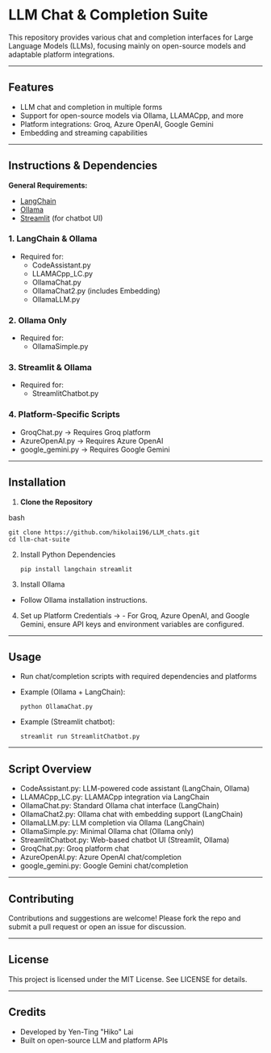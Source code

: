 # LLM Chat & Completion Suite

This repository provides various chat and completion interfaces for Large Language Models (LLMs), focusing mainly on open-source models and adaptable platform integrations.

---
## Features
- LLM chat and completion in multiple forms
- Support for open-source models via Ollama, LLAMACpp, and more
- Platform integrations: Groq, Azure OpenAI, Google Gemini
- Embedding and streaming capabilities

---
## Instructions & Dependencies

**General Requirements:**
- [LangChain](https://github.com/langchain-ai/langchain)
- [Ollama](https://ollama.com/)
- [Streamlit](https://streamlit.io/) (for chatbot UI)

### 1. LangChain & Ollama
- Required for:
  - CodeAssistant.py
  - LLAMACpp_LC.py
  - OllamaChat.py
  - OllamaChat2.py (includes Embedding)
  - OllamaLLM.py

### 2. Ollama Only
- Required for:
  - OllamaSimple.py

### 3. Streamlit & Ollama
- Required for:
  - StreamlitChatbot.py

### 4. Platform-Specific Scripts
- GroqChat.py &rarr; Requires Groq platform
- AzureOpenAI.py &rarr; Requires Azure OpenAI
- google_gemini.py &rarr; Requires Google Gemini

---
## Installation

1. **Clone the Repository**
   
bash
```
git clone https://github.com/hikolai196/LLM_chats.git
cd llm-chat-suite
```

2. Install Python Dependencies

   `pip install langchain streamlit`

3. Install Ollama 
- Follow Ollama installation instructions. 
4. Set up Platform Credentials -> - For Groq, Azure OpenAI, and Google Gemini, ensure API keys and environment variables are configured.

--- 
## Usage
- Run chat/completion scripts with required dependencies and platforms
- Example (Ollama + LangChain): 

   `python OllamaChat.py`

- Example (Streamlit chatbot): 

   `streamlit run StreamlitChatbot.py`

--- 
## Script Overview
- CodeAssistant.py: LLM-powered code assistant (LangChain, Ollama) 
- LLAMACpp_LC.py: LLAMACpp integration via LangChain 
- OllamaChat.py: Standard Ollama chat interface (LangChain) 
- OllamaChat2.py: Ollama chat with embedding support (LangChain) 
- OllamaLLM.py: LLM completion via Ollama (LangChain) 
- OllamaSimple.py: Minimal Ollama chat (Ollama only) 
- StreamlitChatbot.py: Web-based chatbot UI (Streamlit, Ollama) 
- GroqChat.py: Groq platform chat 
- AzureOpenAI.py: Azure OpenAI chat/completion 
- google_gemini.py: Google Gemini chat/completion

--- 
## Contributing

Contributions and suggestions are welcome!
Please fork the repo and submit a pull request or open an issue for discussion.

--- 
## License

This project is licensed under the MIT License. See LICENSE for details.

--- 
## Credits
- Developed by Yen-Ting "Hiko" Lai
- Built on open-source LLM and platform APIs
